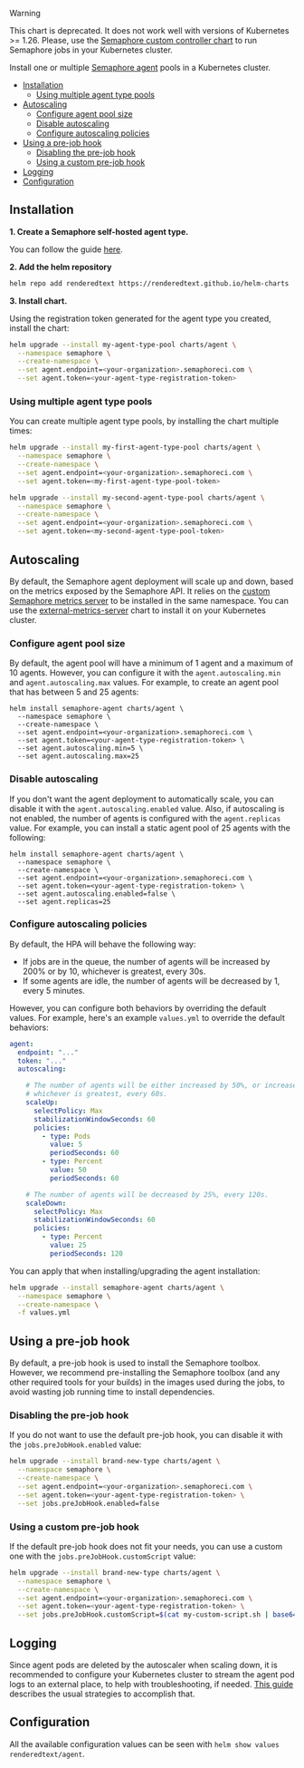 > [!WARNING]
> This chart is deprecated. It does not work well with versions of Kubernetes >= 1.26. Please, use the [Semaphore custom controller chart](../controller) to run Semaphore jobs in your Kubernetes cluster.

Install one or multiple [Semaphore agent](https://github.com/semaphoreci/agent) pools in a Kubernetes cluster.

- [Installation](#installation)
  - [Using multiple agent type pools](#using-multiple-agent-type-pools)
- [Autoscaling](#autoscaling)
  - [Configure agent pool size](#configure-agent-pool-size)
  - [Disable autoscaling](#disable-autoscaling)
  - [Configure autoscaling policies](#configure-autoscaling-policies)
- [Using a pre-job hook](#using-a-pre-job-hook)
  - [Disabling the pre-job hook](#disabling-the-pre-job-hook)
  - [Using a custom pre-job hook](#using-a-custom-pre-job-hook)
- [Logging](#logging)
- [Configuration](#configuration)

## Installation

<b>1. Create a Semaphore self-hosted agent type.</b>

You can follow the guide [here](https://docs.semaphoreci.com/ci-cd-environment/self-hosted-agent-types/).

<b>2. Add the helm repository</b>

```bash
helm repo add renderedtext https://renderedtext.github.io/helm-charts
```

<b>3. Install chart.</b>

Using the registration token generated for the agent type you created, install the chart:

```bash
helm upgrade --install my-agent-type-pool charts/agent \
  --namespace semaphore \
  --create-namespace \
  --set agent.endpoint=<your-organization>.semaphoreci.com \
  --set agent.token=<your-agent-type-registration-token>
```

### Using multiple agent type pools

You can create multiple agent type pools, by installing the chart multiple times:

```bash
helm upgrade --install my-first-agent-type-pool charts/agent \
  --namespace semaphore \
  --create-namespace \
  --set agent.endpoint=<your-organization>.semaphoreci.com \
  --set agent.token=<my-first-agent-type-pool-token>

helm upgrade --install my-second-agent-type-pool charts/agent \
  --namespace semaphore \
  --create-namespace \
  --set agent.endpoint=<your-organization>.semaphoreci.com \
  --set agent.token=<my-second-agent-type-pool-token>
```

## Autoscaling

By default, the Semaphore agent deployment will scale up and down, based on the metrics exposed by the Semaphore API. It relies on the [custom Semaphore metrics server](https://github.com/renderedtext/k8s-metrics-apiserver) to be installed in the same namespace. You can use the [external-metrics-server](../external-metrics-server) chart to install it on your Kubernetes cluster.

### Configure agent pool size

By default, the agent pool will have a minimum of 1 agent and a maximum of 10 agents. However, you can configure it with the `agent.autoscaling.min` and `agent.autoscaling.max` values. For example, to create an agent pool that has between 5 and 25 agents:

```
helm install semaphore-agent charts/agent \
  --namespace semaphore \
  --create-namespace \
  --set agent.endpoint=<your-organization>.semaphoreci.com \
  --set agent.token=<your-agent-type-registration-token> \
  --set agent.autoscaling.min=5 \
  --set agent.autoscaling.max=25
```

### Disable autoscaling

If you don't want the agent deployment to automatically scale, you can disable it with the `agent.autoscaling.enabled` value. Also, if autoscaling is not enabled, the number of agents is configured with the `agent.replicas` value. For example, you can install a static agent pool of 25 agents with the following:

```
helm install semaphore-agent charts/agent \
  --namespace semaphore \
  --create-namespace \
  --set agent.endpoint=<your-organization>.semaphoreci.com \
  --set agent.token=<your-agent-type-registration-token> \
  --set agent.autoscaling.enabled=false \
  --set agent.replicas=25
```

### Configure autoscaling policies

By default, the HPA will behave the following way:
- If jobs are in the queue, the number of agents will be increased by 200% or by 10, whichever is greatest, every 30s.
- If some agents are idle, the number of agents will be decreased by 1, every 5 minutes.

However, you can configure both behaviors by overriding the default values. For example, here's an example `values.yml` to override the default behaviors:

```yaml
agent:
  endpoint: "..."
  token: "..."
  autoscaling:

    # The number of agents will be either increased by 50%, or increased by 5,
    # whichever is greatest, every 60s.
    scaleUp:
      selectPolicy: Max
      stabilizationWindowSeconds: 60
      policies:
        - type: Pods
          value: 5
          periodSeconds: 60
        - type: Percent
          value: 50
          periodSeconds: 60

    # The number of agents will be decreased by 25%, every 120s.
    scaleDown:
      selectPolicy: Max
      stabilizationWindowSeconds: 60
      policies:
        - type: Percent
          value: 25
          periodSeconds: 120
```

You can apply that when installing/upgrading the agent installation:

```bash
helm upgrade --install semaphore-agent charts/agent \
  --namespace semaphore \
  --create-namespace \
  -f values.yml
```

## Using a pre-job hook

By default, a pre-job hook is used to install the Semaphore toolbox. However, we recommend pre-installing the Semaphore toolbox (and any other required tools for your builds) in the images used during the jobs, to avoid wasting job running time to install dependencies.

### Disabling the pre-job hook

If you do not want to use the default pre-job hook, you can disable it with the `jobs.preJobHook.enabled` value:

```bash
helm upgrade --install brand-new-type charts/agent \
  --namespace semaphore \
  --create-namespace \
  --set agent.endpoint=<your-organization>.semaphoreci.com \
  --set agent.token=<your-agent-type-registration-token> \
  --set jobs.preJobHook.enabled=false
```

### Using a custom pre-job hook

If the default pre-job hook does not fit your needs, you can use a custom one with the `jobs.preJobHook.customScript` value:

```bash
helm upgrade --install brand-new-type charts/agent \
  --namespace semaphore \
  --create-namespace \
  --set agent.endpoint=<your-organization>.semaphoreci.com \
  --set agent.token=<your-agent-type-registration-token> \
  --set jobs.preJobHook.customScript=$(cat my-custom-script.sh | base64)
```

## Logging

Since agent pods are deleted by the autoscaler when scaling down, it is recommended to configure your Kubernetes cluster to stream the agent pod logs to an external place, to help with troubleshooting, if needed. [This guide](https://kubernetes.io/docs/concepts/cluster-administration/logging/#cluster-level-logging-architectures) describes the usual strategies to accomplish that.

## Configuration

All the available configuration values can be seen with `helm show values renderedtext/agent`.
